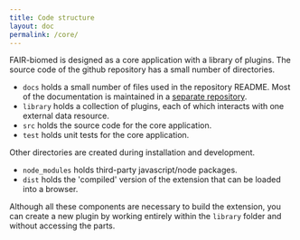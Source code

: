 ```yaml
---
title: Code structure
layout: doc
permalink: /core/
---
```



FAIR-biomed is designed as a core application with a library of plugins. The source code of the github repository has a small number of directories. 

 - `docs` holds a small number of files used in the repository README. Most of the documentation is maintained in a [separate repository](https://github.com/FAIR-biomed/fair-biomed.github.io).
 - `library` holds a collection of plugins, each of which interacts with one external data resource. 
 - `src` holds the source code for the core application. 
 - `test` holds unit tests for the core application.
 
Other directories are created during installation and development.
 
 - `node_modules` holds third-party javascript/node packages. 
 - `dist` holds the 'compiled' version of the extension that can be loaded into a browser.   
 
Although all these components are necessary to build the extension, you can create a new plugin by working entirely within the `library` folder and without accessing the parts.
 
